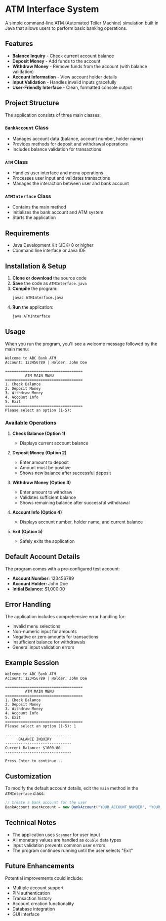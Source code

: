 # ATM Interface System

A simple command-line ATM (Automated Teller Machine) simulation built in Java that allows users to perform basic banking operations.

## Features

- **Balance Inquiry** - Check current account balance
- **Deposit Money** - Add funds to the account
- **Withdraw Money** - Remove funds from the account (with balance validation)
- **Account Information** - View account holder details
- **Input Validation** - Handles invalid inputs gracefully
- **User-Friendly Interface** - Clean, formatted console output

## Project Structure

The application consists of three main classes:

### `BankAccount` Class
- Manages account data (balance, account number, holder name)
- Provides methods for deposit and withdrawal operations
- Includes balance validation for transactions

### `ATM` Class
- Handles user interface and menu operations
- Processes user input and validates transactions
- Manages the interaction between user and bank account

### `ATMInterface` Class
- Contains the main method
- Initializes the bank account and ATM system
- Starts the application

## Requirements

- Java Development Kit (JDK) 8 or higher
- Command line interface or Java IDE

## Installation & Setup

1. **Clone or download** the source code
2. **Save** the code as `ATMInterface.java`
3. **Compile** the program:
   ```bash
   javac ATMInterface.java
   ```
4. **Run** the application:
   ```bash
   java ATMInterface
   ```

## Usage

When you run the program, you'll see a welcome message followed by the main menu:

```
Welcome to ABC Bank ATM
Account: 123456789 | Holder: John Doe

===================================
         ATM MAIN MENU
===================================
1. Check Balance
2. Deposit Money
3. Withdraw Money
4. Account Info
5. Exit
===================================
Please select an option (1-5):
```

### Available Operations

1. **Check Balance (Option 1)**
   - Displays current account balance

2. **Deposit Money (Option 2)**
   - Enter amount to deposit
   - Amount must be positive
   - Shows new balance after successful deposit

3. **Withdraw Money (Option 3)**
   - Enter amount to withdraw
   - Validates sufficient balance
   - Shows remaining balance after successful withdrawal

4. **Account Info (Option 4)**
   - Displays account number, holder name, and current balance

5. **Exit (Option 5)**
   - Safely exits the application

## Default Account Details

The program comes with a pre-configured test account:

- **Account Number:** 123456789
- **Account Holder:** John Doe
- **Initial Balance:** $1,000.00

## Error Handling

The application includes comprehensive error handling for:

- Invalid menu selections
- Non-numeric input for amounts
- Negative or zero amounts for transactions
- Insufficient balance for withdrawals
- General input validation errors

## Example Session

```
Welcome to ABC Bank ATM
Account: 123456789 | Holder: John Doe

===================================
         ATM MAIN MENU
===================================
1. Check Balance
2. Deposit Money
3. Withdraw Money
4. Account Info
5. Exit
===================================
Please select an option (1-5): 1

------------------------------
      BALANCE INQUIRY
------------------------------
Current Balance: $1000.00
------------------------------

Press Enter to continue...
```

## Customization

To modify the default account details, edit the `main` method in the `ATMInterface` class:

```java
// Create a bank account for the user
BankAccount userAccount = new BankAccount("YOUR_ACCOUNT_NUMBER", "YOUR_NAME", INITIAL_BALANCE);
```

## Technical Notes

- The application uses `Scanner` for user input
- All monetary values are handled as `double` data types
- Input validation prevents common user errors
- The program continues running until the user selects "Exit"

## Future Enhancements

Potential improvements could include:
- Multiple account support
- PIN authentication
- Transaction history
- Account creation functionality
- Database integration
- GUI interface
